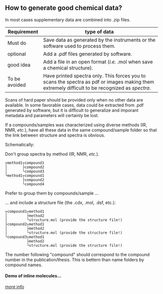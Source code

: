 

## How to generate good chemical data?

In most cases supplementary data are combined into .zip files.

Requirement|type of data
----|-----
Must do|Save data as generated by the instruments or the software used to process them.
optional|Add a .pdf files generated by software.
good idea|Add a file in an open format (*i.e.* .mol when save a chemical structure).
To be avoided|Have printed spectra only. This forces you to scans the spectra as pdf or images making them extremely difficult to be recognized as *spectra*.

Scans of hard paper should be provided only when no other data are available. In some favorable cases, data could be extracted from .pdf generated by software, but it is difficult to generalize and imporant metadata and parameters will certainly be lost. 

If a compounds/samples was characterized using diverse methods (IR, NMR, *etc.*), have all these data in the same compound/sample folder so that the link between structure and spectra is obvious. 

Schematically:

Don't group spectra by method (IR, NMR, *etc.*).
```
┬method1┬compound1
│       ├compound2
│       └compound3
└method1┬compound1
        ├compound2
        └compound4
```
Prefer to group them by compounds/sample ...

... and include a structure file (the .cdx, .mol, .dsf, etc.):
```
┬compound1┬method1
│         ├method2 
│         └structure.mol (provide the structure file!)
├compound2┬method1
│         ├method2 
│         └structure.mol (provide the structure file!)
└compound3┬method1
          ├method2 
          └structure.mol (provide the structure file!)
```
The number following "compound" should correspond to the compound number in the publication/thesis. This is bettern than name folders by compound names. 
#### Demo of inline molecules... 
 <script type="text/javascript" src="https://chemapps.stolaf.edu/jmol/jmol.php?model=acetone&inline&width=150"></script>

 <script type="text/javascript" src="https://chemapps.stolaf.edu/jmol/jmol.php?model=acetone&image2d&inline&width=150"></script>
 

<script>
jmolCheckbox('display add (not _H)', 'hide add (not _H)', 'heavy atoms', true, 
'heavy','titel');
jmolCheckbox('display add _H', 'hide add _H', 'hydrogen', true , 'light','titel');
jmolCheckbox('display add _C', 'hide add _C', 'carbon', true, 'carb','titel');
jmolCheckbox('display add _O', 'hide add _O', 'oxygen', true, 'oxy','titel');
jmolCheckbox('display add _N', 'hide add _N', 'nitrogen', true, 'nitro','titel');

jmolSetCheckboxGroup('heavy', ['carb', 'oxy', 'nitro']);
</script>
 
[more info](https://chemapps.stolaf.edu/jmol/jmol.php)


